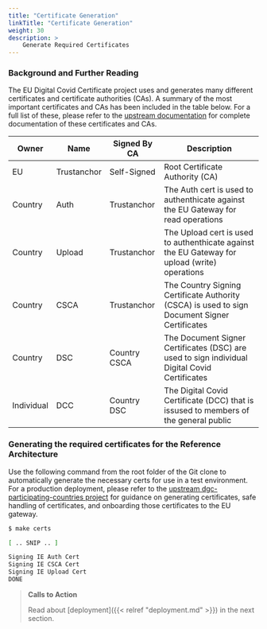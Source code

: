 ```yaml
---
title: "Certificate Generation"
linkTitle: "Certificate Generation"
weight: 30
description: >
    Generate Required Certificates
---
```


### Background and Further Reading

The EU Digital Covid Certificate project uses and generates many different certificates and certificate authorities (CAs). A summary of the most important certificates and CAs has been included in the table below. For a full list of these, please refer to the [upstream documentation](https://github.com/eu-digital-green-certificates/dgc-overview/blob/main/guides/certificate-governance.md) for complete documentation of these certificates and CAs.

| Owner      | Name        | Signed By CA | Description                                                                                   |
| ---------- | ----------- | ------------ | --------------------------------------------------------------------------------------------- |
| EU         | Trustanchor | Self-Signed  | Root Certificate Authority (CA)                                                               |
| Country    | Auth        | Trustanchor  | The Auth cert is used to authenthicate against the EU Gateway for read operations             |
| Country    | Upload      | Trustanchor  | The Upload cert is used to authenthicate against the EU Gateway for upload (write) operations |
| Country    | CSCA        | Trustanchor  | The Country Signing Certificate Authority (CSCA) is used to sign Document Signer Certificates        |
| Country    | DSC         | Country CSCA | The Document Signer Certificates (DSC) are used to sign individual Digital Covid Certificates       |
| Individual | DCC         | Country DSC  | The Digital Covid Certificate (DCC) that is issused to members of the general public                |

### Generating the required certificates for the Reference Architecture

Use the following command from the root folder of the Git clone to automatically generate the necessary certs for use in a test environment. For a production deployment, please refer to the [upstream dgc-participating-countries project](https://github.com/eu-digital-green-certificates/dgc-participating-countries/) for guidance on generating certificates, safe handling of certificates, and onboarding those certificates to the EU gateway.

```bash
$ make certs

[ .. SNIP .. ]

Signing IE Auth Cert
Signing IE CSCA Cert
Signing IE Upload Cert
DONE
```

> __Calls to Action__
>
>Read about [deployment]({{< relref "deployment.md" >}}) in the next section.
